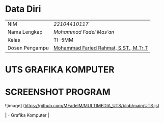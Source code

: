 # Data Diri

|  |  |
|--|--|
| NIM | *22104410117* |
| Nama Lengkap | *Mohammad Fadel Mas'an* |
| Kelas | TI-5MM |
| Dosen Pengampu | [Mohammad Faried Rahmat, S.ST., M.Tr.T](https://github.com/fariedrahmat) |

# UTS GRAFIKA KOMPUTER

# SCREENSHOT PROGRAM
![image] (https://github.com/MFadelM/MULTIMEDIA_UTS/blob/main/UTS.js)




| - Grafika Komputer |
